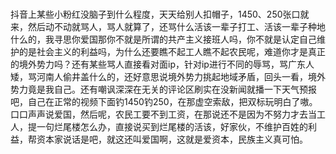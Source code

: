 # 

抖音上某些小粉红没脑子到什么程度，天天给别人扣帽子，1450、250张口就来，然后动不动就骂人，骂人就算了，还骂什么活该一辈子打工、活该一辈子种地什么的，我寻思你爱国那你不就是所谓的共产主义接班人吗，你不就是认定自己维护的是社会主义的利益吗，为什么还要瞧不起工人瞧不起农民呢，难道你才是真正的境外势力吗？还有某些骂人直接看对面ip，针对ip进行不同的辱骂，骂广东人矮，骂河南人偷井盖什么的，还好意思说境外势力挑起地域矛盾，回头一看，境外势力竟是我自己。还有嘲讽深深在无关的评论区刷实在没新闻就播一下天气预报吧，自己在正常的视频下面钓1450钓250，在那虚空索敌，把双标玩明白了嗷。口口声声说爱国，然后呢，农民工要不到工资，在那说还不是因为不努力才去当工人，提一句烂尾楼怎么办，直接说买到烂尾楼的活该，好家伙，不维护百姓的利益，帮资本家说话是吧，就这还叫爱国啊，这就是爱资本，民族主义真可怕。
